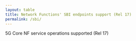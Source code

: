 ```yaml
---
layout: table
title: Network Functions' SBI endpoints support (Rel 17)
permalink: /sbi/
---
```


5G Core NF service operations supported (Rel 17)

<script>
$(document).ready(function() {
  var jsonData = {};
  // Define an array to store the promises
  var promises = [];

  {% for file in site.static_files %}
    console.log('{{ file.path }}')
    {% if file.path contains 'comparison/' and file.path contains '.json' %}
      {% assign folders = file.path | split: "/" %}
      console.log('{{ folders[2] }}')
      promises.push($.getJSON('{{ site.baseurl }}{{ file.path }}', function(json) {
        $.each(json, function(key, value) {
          console.log(key)
          jsonData[key] = { ...jsonData[key], {{ folders[2] }}: value === true ? '\u2705' : '\u274C' }
        });
      }));
    {% endif %}
  {% endfor %}
  $.when.apply($, promises).done(function() {
    console.log('All getJSON methods completed');
    
    // Call the callback function and pass myVariable and all data as arguments
    populateTable(jsonData);
  });
});

function populateTable(data) {
  var table = $('#data-table tbody');
  $.each(data, function(i, item) {
    console.log(item)
    console.log(i)
    var row = $('<tr>').append(
      $('<td>').text(i),
      $('<td>').text(item.open5gs),
      $('<td>').text(item.free5gc),
      $('<td>').text(item.oai)
    );
    table.append(row);
  });
}
</script>
